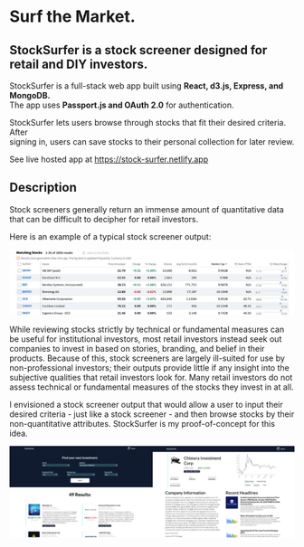 # Surf the Market.
## StockSurfer is a stock screener designed for retail and DIY investors.

StockSurfer is a full-stack web app built using **React, d3.js, Express, and MongoDB.**  
The app uses **Passport.js and OAuth 2.0** for authentication.

StockSurfer lets users browse through stocks that fit their desired criteria. After  
signing in, users can save stocks to their personal collection for later review.
  
See live hosted app at https://stock-surfer.netlify.app

## Description

Stock screeners generally return an immense amount of quantitative data that can be difficult to decipher for retail investors. 

Here is an example of a typical stock screener output:

![typical stock screener example](public/ss-example.jpg)

While reviewing stocks strictly by technical or fundamental measures can be useful for institutional investors, most retail investors instead seek out companies to invest in based on stories, branding, and belief in their products. Because of this, stock screeners are largely ill-suited for use by non-professional investors; their outputs provide little if any insight into the subjective qualities that retail investors look for. Many retail investors do not assess technical or fundamental measures of the stocks they invest in at all.

I envisioned a stock screener output that would allow a user to input their desired criteria - just like a stock screener - and then browse stocks by their non-quantitative attributes. StockSurfer is my proof-of-concept for this idea.

![demo](public/demo.jpg)

